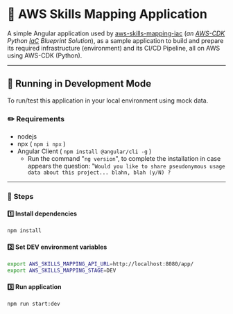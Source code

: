 # :wrench: AWS Skills Mapping Application

A simple Angular application used by [aws-skills-mapping-iac](https://github.com/ualter/aws-skills-mapping-iac) (*an [AWS-CDK](https://aws.amazon.com/es/cdk/) Python [IaC](https://en.wikipedia.org/wiki/Infrastructure_as_code) Blueprint Solution*), as a sample application to build and prepare its required infrastructure (environment) and its CI/CD Pipeline, all on AWS using AWS-CDK (Python).

---

## :running: **Running in Development Mode**

To run/test this application in your local environment using mock data.

### :pencil2: **Requirements**

- nodejs
- npx ( `npm i npx` )
- Angular Client ( `npm install @angular/cli -g` )
  - Run the command "`ng version`", to complete the installation in case appears the question:
    "`Would you like to share pseudonymous usage data about this project... blahn, blah (y/N) ?`

---

### :pushpin: **Steps**

#### :one: **Install dependencies**
```bash
npm install
```

#### :two: **Set DEV environment variables**
```bash
export AWS_SKILLS_MAPPING_API_URL=http://localhost:8080/app/
export AWS_SKILLS_MAPPING_STAGE=DEV
```

#### :three: **Run application**
```bash
npm run start:dev
```
